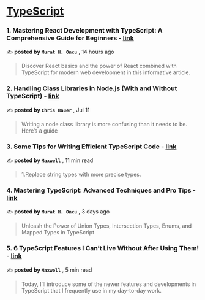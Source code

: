 
<h1><a href=https://medium.com/tag/typescript-tips/recommended target="_blank" rel="noopener noreferrer">TypeScript</a></h1>
<h3>1. Mastering React Development with TypeScript: A Comprehensive Guide for Beginners - <a href=https://medium.com/@murathoncu/mastering-react-development-with-typescript-a-comprehensive-guide-for-beginners-e68dee876a69?source=tag_recommended_feed---------0-84----------typescript_tips----------413442ab_ab69_414b_93c0_d65e1d38e257------- target="_blank" rel="noopener noreferrer">link</a></h3>

✍️ **posted by `Murat H. Oncu`** <date> , 14 hours ago</date>

<blockquote>Discover React basics and the power of React combined with TypeScript for modern web development in this informative article.</blockquote>

<h3>2. Handling Class Libraries in Node.js (With and Without TypeScript) - <a href=https://medium.com/better-programming/handling-class-libraries-in-node-js-with-and-without-typescript-39b73b2186b6?source=tag_recommended_feed---------1-107----------typescript_tips----------413442ab_ab69_414b_93c0_d65e1d38e257------- target="_blank" rel="noopener noreferrer">link</a></h3>

✍️ **posted by `Chris Bauer`** <date> , Jul 11</date>

<blockquote>Writing a node class library is more confusing than it needs to be. Here’s a guide</blockquote>

<h3>3. Some Tips for Writing Efficient TypeScript Code - <a href=https://medium.com/javascript-in-plain-english/some-tips-for-writing-efficient-typescript-code-20e44c9c14a6?source=tag_recommended_feed---------2-85----------typescript_tips----------413442ab_ab69_414b_93c0_d65e1d38e257------- target="_blank" rel="noopener noreferrer">link</a></h3>

✍️ **posted by `Maxwell`** <date> , 11 min read</date>

<blockquote>1.Replace string types with more precise types.</blockquote>

<h3>4. Mastering TypeScript: Advanced Techniques and Pro Tips - <a href=https://medium.com/stackademic/mastering-typescript-advanced-techniques-and-pro-tips-a52c71121303?source=tag_recommended_feed---------3-84----------typescript_tips----------413442ab_ab69_414b_93c0_d65e1d38e257------- target="_blank" rel="noopener noreferrer">link</a></h3>

✍️ **posted by `Murat H. Oncu`** <date> , 3 days ago</date>

<blockquote>Unleash the Power of Union Types, Intersection Types, Enums, and Mapped Types in TypeScript</blockquote>

<h3>5. 6 TypeScript Features I Can’t Live Without After Using Them! - <a href=https://medium.com/javascript-in-plain-english/6-typescript-features-i-cant-live-without-after-using-them-1d7feab33922?source=tag_recommended_feed---------4-85----------typescript_tips----------413442ab_ab69_414b_93c0_d65e1d38e257------- target="_blank" rel="noopener noreferrer">link</a></h3>

✍️ **posted by `Maxwell`** <date> , 5 min read</date>

<blockquote>Today, I’ll introduce some of the newer features and developments in TypeScript that I frequently use in my day-to-day work.</blockquote>

